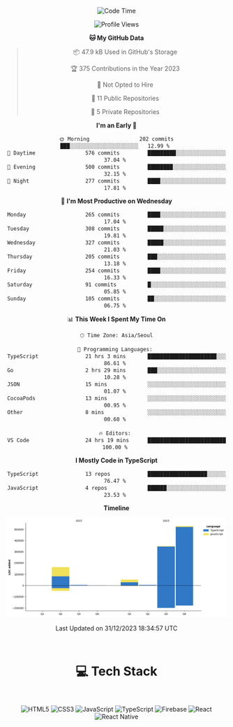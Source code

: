 <div align="center">

  <!--START_SECTION:waka-->
![Code Time](http://img.shields.io/badge/Code%20Time-325%20hrs%2049%20mins-blue)

![Profile Views](http://img.shields.io/badge/Profile%20Views-1-blue)

**🐱 My GitHub Data** 

> 📦 47.9 kB Used in GitHub's Storage 
 > 
> 🏆 375 Contributions in the Year 2023
 > 
> 🚫 Not Opted to Hire
 > 
> 📜 11 Public Repositories 
 > 
> 🔑 5 Private Repositories 
 > 
**I'm an Early 🐤** 

```text
🌞 Morning                202 commits         ███░░░░░░░░░░░░░░░░░░░░░░   12.99 % 
🌆 Daytime                576 commits         █████████░░░░░░░░░░░░░░░░   37.04 % 
🌃 Evening                500 commits         ████████░░░░░░░░░░░░░░░░░   32.15 % 
🌙 Night                  277 commits         ████░░░░░░░░░░░░░░░░░░░░░   17.81 % 
```
📅 **I'm Most Productive on Wednesday** 

```text
Monday                   265 commits         ████░░░░░░░░░░░░░░░░░░░░░   17.04 % 
Tuesday                  308 commits         █████░░░░░░░░░░░░░░░░░░░░   19.81 % 
Wednesday                327 commits         █████░░░░░░░░░░░░░░░░░░░░   21.03 % 
Thursday                 205 commits         ███░░░░░░░░░░░░░░░░░░░░░░   13.18 % 
Friday                   254 commits         ████░░░░░░░░░░░░░░░░░░░░░   16.33 % 
Saturday                 91 commits          █░░░░░░░░░░░░░░░░░░░░░░░░   05.85 % 
Sunday                   105 commits         ██░░░░░░░░░░░░░░░░░░░░░░░   06.75 % 
```


📊 **This Week I Spent My Time On** 

```text
🕑︎ Time Zone: Asia/Seoul

💬 Programming Languages: 
TypeScript               21 hrs 3 mins       ██████████████████████░░░   86.61 % 
Go                       2 hrs 29 mins       ███░░░░░░░░░░░░░░░░░░░░░░   10.28 % 
JSON                     15 mins             ░░░░░░░░░░░░░░░░░░░░░░░░░   01.07 % 
CocoaPods                13 mins             ░░░░░░░░░░░░░░░░░░░░░░░░░   00.95 % 
Other                    8 mins              ░░░░░░░░░░░░░░░░░░░░░░░░░   00.60 % 

🔥 Editors: 
VS Code                  24 hrs 19 mins      █████████████████████████   100.00 % 
```

**I Mostly Code in TypeScript** 

```text
TypeScript               13 repos            ███████████████████░░░░░░   76.47 % 
JavaScript               4 repos             ██████░░░░░░░░░░░░░░░░░░░   23.53 % 
```



**Timeline**

![Lines of Code chart](https://raw.githubusercontent.com/SONGDAM/SONGDAM/master/assets/bar_graph.png)


 Last Updated on 31/12/2023 18:34:57 UTC
<!--END_SECTION:waka-->

  
 <br>
  
# 💻 Tech Stack
  
</div>

</br>

<div align="center">

   ![HTML5](https://img.shields.io/badge/html5-%23E34F26.svg?style=for-the-badge&logo=html5&logoColor=white) ![CSS3](https://img.shields.io/badge/css3-%231572B6.svg?style=for-the-badge&logo=css3&logoColor=white) ![JavaScript](https://img.shields.io/badge/javascript-%23323330.svg?style=for-the-badge&logo=javascript&logoColor=%23F7DF1E) 
 ![TypeScript](https://img.shields.io/badge/typescript-%23007ACC.svg?style=for-the-badge&logo=typescript&logoColor=white)
  ![Firebase](https://img.shields.io/badge/firebase-%23039BE5.svg?style=for-the-badge&logo=firebase) 
 ![React](https://img.shields.io/badge/react-%2320232a.svg?style=for-the-badge&logo=react&logoColor=%2361DAFB) ![React Native](https://img.shields.io/badge/react_native-%2320232a.svg?style=for-the-badge&logo=react&logoColor=%2361DAFB) 

 
</div>
